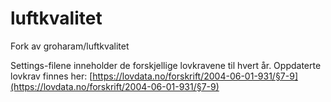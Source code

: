 # luftkvalitet
Fork av groharam/luftkvalitet

Settings-filene inneholder de forskjellige lovkravene til hvert år.
Oppdaterte lovkrav finnes her:
[https://lovdata.no/forskrift/2004-06-01-931/§7-9](https://lovdata.no/forskrift/2004-06-01-931/§7-9)

